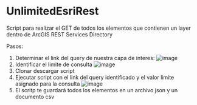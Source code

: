 # UnlimitedEsriRest
Script para realizar el GET de todos los elementos que contienen un layer dentro de ArcGIS REST Services Directory

Pasos:

1. Determinar el link del query de nuestra capa de interes:
   ![image](https://github.com/JuanDDB/UnlimitedEsriRest/assets/54457007/b4525113-199a-4ce4-81c6-ff50cd9f54e7)
2. Identificar el limite de consulta
 ![image](https://github.com/JuanDDB/UnlimitedEsriRest/assets/54457007/be0bc7cc-ac00-4125-b0f8-e5edaf70b8e1)
4. Clonar descargar script
5. Ejecutar script con el link del query identificado y el valor limite asignado para la consulta
![image](https://github.com/JuanDDB/UnlimitedEsriRest/assets/54457007/421e8648-b20a-405f-88e1-92bd4bac3544)
7. El scritp te guardará todos los elementos en un archivo json y un documento csv
